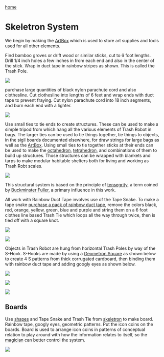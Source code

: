 [home](index.html)

# Skeletron System

We begin by making the [ArtBox](scrolls/box.md) which is used to store art supplies and tools used for all other elements. 

Find bamboo groves or drift wood or similar sticks, cut to 6 foot lengths.  Drill 1/4 inch holes a few inches in from each end and also in the center of the stick.  Wrap in duct tape in rainbow stripes as shown. This is called the Trash Pole.

![](https://i.imgur.com/TPquPsi.jpg)

purchase large quantities of black nylon parachute cord and also clothesline.  Cut clothesline into lengths of 6 feet and wrap ends with duct tape to prevent fraying.  Cut nylon parachute cord into 18 inch segments, and burn each end with a lighter.

![](https://i.imgur.com/iGGA1of.jpg)

Use small ties to tie ends to create structures.  These can be used to make a simple tripod from which hang all the various elements of Trash Robot in bags.  The larger ties can be used to tie things together, tie things to objects, in the sigil boards documented elsewhere, for draw strings for large bags as well as the [ArtBox](scrolls/box.md).  Using small ties to tie together sticks at their ends can be used to make the [octahedron](https://en.wikipedia.org/wiki/Octahedron), [tetrahedron](https://en.wikipedia.org/wiki/Tetrahedron), and combinations of them to build up structures.  Those structures can be wrapped with blankets and tarps to make modular habitable shelters both for living and working as Trash Robt scales.

![](https://i.imgur.com/Qg40z9U.png)

This structural system is based on the principle of [tensegrity](https://en.wikipedia.org/wiki/Tensegrity), a term coined by [Buckminster Fuller](https://en.wikipedia.org/wiki/Buckminster_Fuller), a primary influence in this work.

All work with Rainbow Duct Tape involves use of the Tape Snake.  To make a tape snake [purchase a pack of rainbow duct tape](https://www.amazon.com/gp/product/B0877DRF5X/), remove the colors black, red, orange, yellow, green, blue and purple and string them on a 6 foot clothes line based Trash Tie which loops all the way through twice, then is tied off with a square knot.  

![](https://i.imgur.com/xu94kyH.jpg)

![](https://i.imgur.com/WKFQRVY.jpg)

Objects in Trash Robot are hung from horizontal Trash Poles by way of the S-Hook.  S-Hooks are made by using a [Geometron Square](maps/shapes) as shown below to create 4 S patterns from thick corrugated cardboard, then binding them with rainbow duct tape and adding googly eyes as shown below.

![](https://i.imgur.com/qIaeh0U.jpg)

![](https://i.imgur.com/W23FDMt.jpg)

![](https://i.imgur.com/HjIj00h.jpg)


## Boards

Use [shapes](scrolls/shapes) and Tape Snake and Trash Tie from [skeletron](scrolls/skeletron.md) to make board. Rainbow tape, googly eyes, geometric patterns.  Put the icon coins on the boards.  Board is used to arrange icon coins in patterns of conceptual relation to play around with how the information relates to itself, so the [magician](scrolls/magic.md) can better control the system.

![](https://i.imgur.com/Se6eZr0.jpg)
 